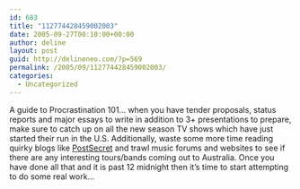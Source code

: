 ```yaml
---
id: 683
title: "112774428459002003"
date: 2005-09-27T00:10:00+00:00
author: deline
layout: post
guid: http://delineneo.com/?p=569
permalink: /2005/09/112774428459002003/
categories:
  - Uncategorized
---
```

A guide to Procrastination 101&#8230; when you have tender proposals, status reports and major essays to write in addition to 3+ presentations to prepare, make sure to catch up on all the new season TV shows which have just started their run in the U.S. Additionally, waste some more time reading quirky blogs like [PostSecret](http://postsecret.blogspot.com/) and trawl music forums and websites to see if there are any interesting tours/bands coming out to Australia. Once you have done all that and it is past 12 midnight then it&#8217;s time to start attempting to do some real work&#8230;
